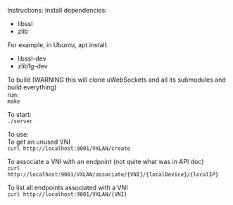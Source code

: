 Instructions:
Install dependencies:
- libssl
- zlib

For example, in Ubuntu, apt install:
- libssl-dev
- zlib1g-dev

To build (WARNING this will clone uWebSockets and all its submodules and build everything)\
run:\
`make`


To start:\
`./server`


To use:\
To get an unused VNI\
`curl http://localhost:9001/VXLAN/create`

To associate a VNI with an endpoint (not quite what was in API doc)\
`curl http://localhost:9001/VXLAN/associate/{VNI}/{localDevice}/{localIP}`

To list all endpoints associated with a VNI\
`curl http://localhost:9001/VXLAN/{VNI}`
